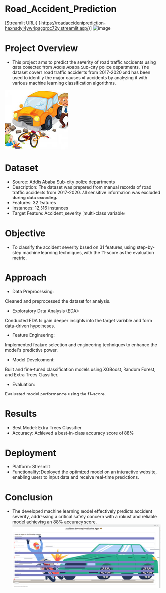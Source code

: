 # Road_Accident_Prediction
 
[Streamlit URL:] [(https://roadaccidentprediction-haxnsdyl4yw4pagqroc72y.streamlit.app/)] 
![image](https://github.com/Saurabhgithub1006/Road_Accident_Prediction/blob/main/app_gif.gif?raw=true)
 


 





# Project Overview
* This project aims to predict the severity of road traffic accidents using data collected from Addis Ababa Sub-city police departments. The dataset covers road traffic accidents from 2017-2020 and has been used to identify the major causes of accidents by analyzing it with various machine learning classification algorithms.

![image](https://github.com/Saurabhgithub1006/Road_Accident_Prediction/blob/main/pic_accident.jpeg?raw=true)

# Dataset
* Source: Addis Ababa Sub-city police departments
* Description: The dataset was prepared from manual records of road traffic accidents from 2017-2020. All sensitive information was excluded during data encoding.
* Features: 32 features
* Instances: 12,316 instances
* Target Feature: Accident_severity (multi-class variable)

# Objective
* To classify the accident severity based on 31 features, using step-by-step machine learning techniques, with the f1-score as the evaluation metric.

# Approach
* Data Preprocessing:

Cleaned and preprocessed the dataset for analysis.
* Exploratory Data Analysis (EDA):

Conducted EDA to gain deeper insights into the target variable and form data-driven hypotheses.
* Feature Engineering:

Implemented feature selection and engineering techniques to enhance the model's predictive power.
* Model Development:

Built and fine-tuned classification models using XGBoost, Random Forest, and Extra Trees Classifier.
* Evaluation:

Evaluated model performance using the f1-score.
# Results
* Best Model: Extra Trees Classifier
* Accuracy: Achieved a best-in-class accuracy score of 88%

# Deployment
* Platform: Streamlit
* Functionality: Deployed the optimized model on an interactive website, enabling users to input data and receive real-time predictions.
# Conclusion
* The developed machine learning model effectively predicts accident severity, addressing a critical safety concern with a robust and reliable model achieving an 88% accuracy score.
![image](https://github.com/Saurabhgithub1006/Road_Accident_Prediction/blob/main/Screenshot%20(301).png?raw=true)

